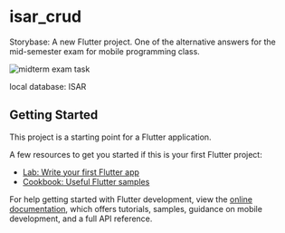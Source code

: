 # isar_crud

Storybase: A new Flutter project. One of the alternative answers for the mid-semester exam for mobile programming class.


![midterm exam task](https://github.com/user-attachments/assets/fc7abe88-b930-43db-9865-ce2ba1d98b57)

local database: ISAR


## Getting Started

This project is a starting point for a Flutter application.

A few resources to get you started if this is your first Flutter project:

- [Lab: Write your first Flutter app](https://docs.flutter.dev/get-started/codelab)
- [Cookbook: Useful Flutter samples](https://docs.flutter.dev/cookbook)

For help getting started with Flutter development, view the
[online documentation](https://docs.flutter.dev/), which offers tutorials,
samples, guidance on mobile development, and a full API reference.
